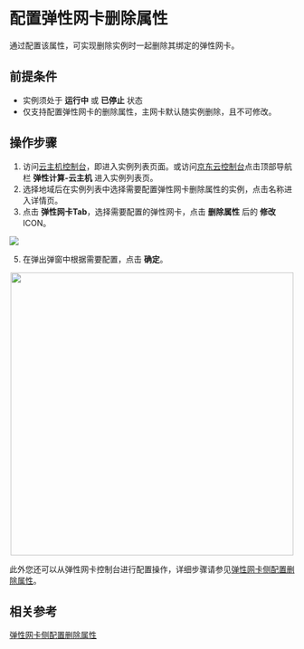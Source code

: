 # 配置弹性网卡删除属性

通过配置该属性，可实现删除实例时一起删除其绑定的弹性网卡。

## 前提条件
* 实例须处于 **运行中** 或 **已停止** 状态
* 仅支持配置弹性网卡的删除属性，主网卡默认随实例删除，且不可修改。

## 操作步骤

1. 访问[云主机控制台](https://cns-console.jdcloud.com/host/compute/list)，即进入实例列表页面。或访问[京东云控制台](https://console.jdcloud.com)点击顶部导航栏 **弹性计算-云主机** 进入实例列表页。
2. 选择地域后在实例列表中选择需要配置弹性网卡删除属性的实例，点击名称进入详情页。
3. 点击 **弹性网卡Tab**，选择需要配置的弹性网卡，点击 **删除属性** 后的 **修改**ICON。

![](https://img1.jcloudcs.com/cn/image/vm/eni-delete-attributes1.png)

5. 在弹出弹窗中根据需要配置，点击 **确定**。

<div align="center"><img src="https://img1.jcloudcs.com/cn/image/vm/eni-delete-attributes2.png" width="500"></div>
		
此外您还可以从弹性网卡控制台进行配置操作，详细步骤请参见[弹性网卡侧配置删除属性](../../../../Networking/Elastic-Network-Interface//Operation-Guide/Elastic-Network-Interface-Management/Enable-Delete-with-VM.md)。


## 相关参考

[弹性网卡侧配置删除属性](../../../../Networking/Elastic-Network-Interface//Operation-Guide/Elastic-Network-Interface-Management/Enable-Delete-with-VM.md)


